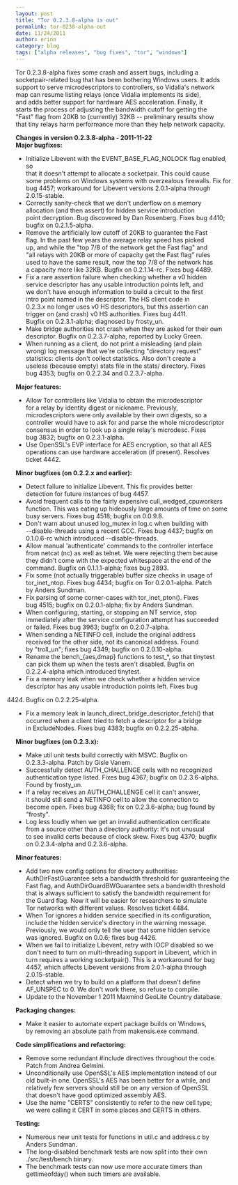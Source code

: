 ```yaml
---
layout: post
title: "Tor 0.2.3.8-alpha is out"
permalink: tor-0238-alpha-out
date: 11/24/2011
author: erinn
category: blog
tags: ["alpha releases", "bug fixes", "tor", "windows"]
---
```


Tor 0.2.3.8-alpha fixes some crash and assert bugs, including a  
 socketpair-related bug that has been bothering Windows users. It adds  
 support to serve microdescriptors to controllers, so Vidalia's network  
 map can resume listing relays (once Vidalia implements its side),  
 and adds better support for hardware AES acceleration. Finally, it  
 starts the process of adjusting the bandwidth cutoff for getting the  
 "Fast" flag from 20KB to (currently) 32KB -- preliminary results show  
 that tiny relays harm performance more than they help network capacity.

**Changes in version 0.2.3.8-alpha - 2011-11-22**  
**Major bugfixes:**

- Initialize Libevent with the EVENT\_BASE\_FLAG\_NOLOCK flag enabled, so  
 that it doesn't attempt to allocate a socketpair. This could cause  
 some problems on Windows systems with overzealous firewalls. Fix for  
 bug 4457; workaround for Libevent versions 2.0.1-alpha through  
 2.0.15-stable.
- Correctly sanity-check that we don't underflow on a memory  
 allocation (and then assert) for hidden service introduction  
 point decryption. Bug discovered by Dan Rosenberg. Fixes bug 4410;  
 bugfix on 0.2.1.5-alpha.
- Remove the artificially low cutoff of 20KB to guarantee the Fast  
 flag. In the past few years the average relay speed has picked  
 up, and while the "top 7/8 of the network get the Fast flag" and  
 "all relays with 20KB or more of capacity get the Fast flag" rules  
 used to have the same result, now the top 7/8 of the network has  
 a capacity more like 32KB. Bugfix on 0.2.1.14-rc. Fixes bug 4489.
- Fix a rare assertion failure when checking whether a v0 hidden  
 service descriptor has any usable introduction points left, and  
 we don't have enough information to build a circuit to the first  
 intro point named in the descriptor. The HS client code in  
 0.2.3.x no longer uses v0 HS descriptors, but this assertion can  
 trigger on (and crash) v0 HS authorities. Fixes bug 4411.  
 Bugfix on 0.2.3.1-alpha; diagnosed by frosty\_un.
- Make bridge authorities not crash when they are asked for their own  
 descriptor. Bugfix on 0.2.3.7-alpha, reported by Lucky Green.
- When running as a client, do not print a misleading (and plain  
 wrong) log message that we're collecting "directory request"  
 statistics: clients don't collect statistics. Also don't create a  
 useless (because empty) stats file in the stats/ directory. Fixes  
 bug 4353; bugfix on 0.2.2.34 and 0.2.3.7-alpha.

**Major features:**

- Allow Tor controllers like Vidalia to obtain the microdescriptor  
 for a relay by identity digest or nickname. Previously,  
 microdescriptors were only available by their own digests, so a  
 controller would have to ask for and parse the whole microdescriptor  
 consensus in order to look up a single relay's microdesc. Fixes  
 bug 3832; bugfix on 0.2.3.1-alpha.
- Use OpenSSL's EVP interface for AES encryption, so that all AES  
 operations can use hardware acceleration (if present). Resolves  
 ticket 4442.

**Minor bugfixes (on 0.2.2.x and earlier):**

- Detect failure to initialize Libevent. This fix provides better  
 detection for future instances of bug 4457.
- Avoid frequent calls to the fairly expensive cull\_wedged\_cpuworkers  
 function. This was eating up hideously large amounts of time on some  
 busy servers. Fixes bug 4518; bugfix on 0.0.9.8.
- Don't warn about unused log\_mutex in log.c when building with  
 --disable-threads using a recent GCC. Fixes bug 4437; bugfix on  
 0.1.0.6-rc which introduced --disable-threads.
- Allow manual 'authenticate' commands to the controller interface  
 from netcat (nc) as well as telnet. We were rejecting them because  
 they didn't come with the expected whitespace at the end of the  
 command. Bugfix on 0.1.1.1-alpha; fixes bug 2893.
- Fix some (not actually triggerable) buffer size checks in usage of  
 tor\_inet\_ntop. Fixes bug 4434; bugfix on Tor 0.2.0.1-alpha. Patch  
 by Anders Sundman.
- Fix parsing of some corner-cases with tor\_inet\_pton(). Fixes  
 bug 4515; bugfix on 0.2.0.1-alpha; fix by Anders Sundman.
- When configuring, starting, or stopping an NT service, stop  
 immediately after the service configuration attempt has succeeded  
 or failed. Fixes bug 3963; bugfix on 0.2.0.7-alpha.
- When sending a NETINFO cell, include the original address  
 received for the other side, not its canonical address. Found  
 by "troll\_un"; fixes bug 4349; bugfix on 0.2.0.10-alpha.
- Rename the bench\_{aes,dmap} functions to test\_\*, so that tinytest  
 can pick them up when the tests aren't disabled. Bugfix on  
 0.2.2.4-alpha which introduced tinytest.
- Fix a memory leak when we check whether a hidden service  
 descriptor has any usable introduction points left. Fixes bug  
 4424. Bugfix on 0.2.2.25-alpha.
- Fix a memory leak in launch\_direct\_bridge\_descriptor\_fetch() that  
 occurred when a client tried to fetch a descriptor for a bridge  
 in ExcludeNodes. Fixes bug 4383; bugfix on 0.2.2.25-alpha.

**Minor bugfixes (on 0.2.3.x):**

- Make util unit tests build correctly with MSVC. Bugfix on  
 0.2.3.3-alpha. Patch by Gisle Vanem.
- Successfully detect AUTH\_CHALLENGE cells with no recognized  
 authentication type listed. Fixes bug 4367; bugfix on 0.2.3.6-alpha.  
 Found by frosty\_un.
- If a relay receives an AUTH\_CHALLENGE cell it can't answer,  
 it should still send a NETINFO cell to allow the connection to  
 become open. Fixes bug 4368; fix on 0.2.3.6-alpha; bug found by  
 "frosty".
- Log less loudly when we get an invalid authentication certificate  
 from a source other than a directory authority: it's not unusual  
 to see invalid certs because of clock skew. Fixes bug 4370; bugfix  
 on 0.2.3.4-alpha and 0.2.3.6-alpha.

**Minor features:**

- Add two new config options for directory authorities:  
 AuthDirFastGuarantee sets a bandwidth threshold for guaranteeing the  
 Fast flag, and AuthDirGuardBWGuarantee sets a bandwidth threshold  
 that is always sufficient to satisfy the bandwidth requirement for  
 the Guard flag. Now it will be easier for researchers to simulate  
 Tor networks with different values. Resolves ticket 4484.
- When Tor ignores a hidden service specified in its configuration,  
 include the hidden service's directory in the warning message.  
 Previously, we would only tell the user that some hidden service  
 was ignored. Bugfix on 0.0.6; fixes bug 4426.
- When we fail to initialize Libevent, retry with IOCP disabled so we  
 don't need to turn on multi-threading support in Libevent, which in  
 turn requires a working socketpair(). This is a workaround for bug  
 4457, which affects Libevent versions from 2.0.1-alpha through  
 2.0.15-stable.
- Detect when we try to build on a platform that doesn't define  
 AF\_UNSPEC to 0. We don't work there, so refuse to compile.
- Update to the November 1 2011 Maxmind GeoLite Country database.

**Packaging changes:**

- Make it easier to automate expert package builds on Windows,  
 by removing an absolute path from makensis.exe command.

**Code simplifications and refactoring:**

- Remove some redundant #include directives throughout the code.  
 Patch from Andrea Gelmini.
- Unconditionally use OpenSSL's AES implementation instead of our  
 old built-in one. OpenSSL's AES has been better for a while, and  
 relatively few servers should still be on any version of OpenSSL  
 that doesn't have good optimized assembly AES.
- Use the name "CERTS" consistently to refer to the new cell type;  
 we were calling it CERT in some places and CERTS in others.

**Testing:**

- Numerous new unit tests for functions in util.c and address.c by  
 Anders Sundman.
- The long-disabled benchmark tests are now split into their own  
 ./src/test/bench binary.
- The benchmark tests can now use more accurate timers than  
 gettimeofday() when such timers are available.

